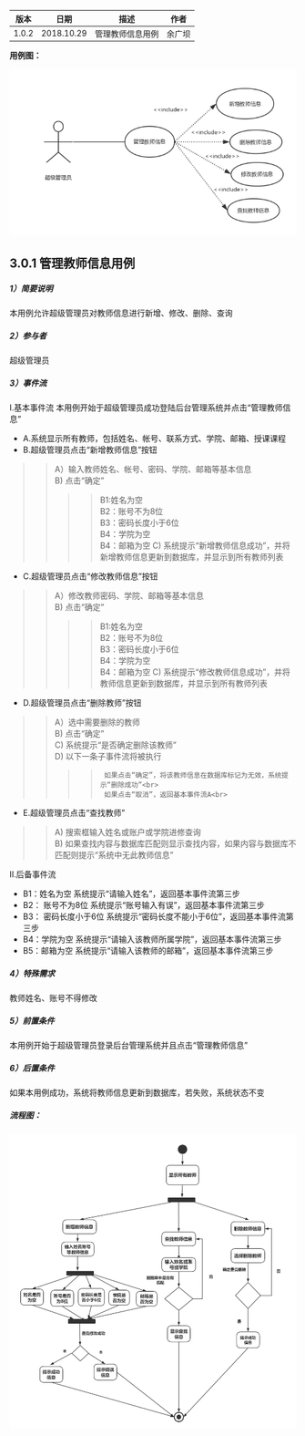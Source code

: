 | 版本  | 日期       | 描述            | 作者   |
| ----- | ---------- | --------------- | ------ |
| 1.0.2 | 2018.10.29 | 管理教师信息用例 | 余广坝 |

**用例图：**

![管理教师信息用例图](img_use_case/admin_teacher.png)


## 3.0.1 管理教师信息用例
##### 1）简要说明
本用例允许超级管理员对教师信息进行新增、修改、删除、查询

##### 2）参与者
超级管理员

##### 3）事件流
I.基本事件流
本用例开始于超级管理员成功登陆后台管理系统并点击“管理教师信息”
- A.系统显示所有教师，包括姓名、帐号、联系方式、学院、邮箱、授课课程
- B.超级管理员点击“新增教师信息”按钮
>> A）输入教师姓名、帐号、密码、学院、邮箱等基本信息<br>
>> B) 点击“确定”<br>
>>>> B1:姓名为空<br>
>>>> B2：账号不为8位<br>
>>>> B3：密码长度小于6位<br>
>>>> B4：学院为空<br>
>>>> B4：邮箱为空
>>C) 系统提示“新增教师信息成功”，并将新增教师信息更新到数据库，并显示到所有教师列表
- C.超级管理员点击“修改教师信息”按钮
>> A）修改教师密码、学院、邮箱等基本信息<br>
>> B) 点击“确定”<br>
>>>> B1:姓名为空<br>
>>>> B2：账号不为8位<br>
>>>> B3：密码长度小于6位<br>
>>>> B4：学院为空<br>
>>>> B4：邮箱为空
>> C) 系统提示“修改教师信息成功”，并将教师信息更新到数据库，并显示到所有教师列表
- D.超级管理员点击“删除教师”按钮
>> A）选中需要删除的教师<br>
>> B) 点击“确定”<br>
>> C) 系统提示“是否确定删除该教师”<br>
>> D) 以下一条子事件流将被执行<br>
>>>>      如果点击“确定”，将该教师信息在数据库标记为无效，系统提示“删除成功”<br>
>>>>      如果点击“取消”，返回基本事件流A<br>
- E.超级管理员点击“查找教师”
>> A) 搜索框输入姓名或账户或学院进修查询<br>
>> B) 如果查找内容与数据库匹配则显示查找内容，如果内容与数据库不匹配则提示“系统中无此教师信息”<br>

II.后备事件流<br>
- B1：姓名为空
系统提示“请输入姓名”，返回基本事件流第三步<br>
- B2： 账号不为8位
系统提示“账号输入有误”，返回基本事件流第三步<br>
- B3： 密码长度小于6位
系统提示“密码长度不能小于6位”，返回基本事件流第三步<br>
- B4：学院为空
系统提示“请输入该教师所属学院”，返回基本事件流第三步<br>
- B5：邮箱为空
系统提示“请输入该教师的邮箱”，返回基本事件流第三步<br>

##### 4）特殊需求
教师姓名、账号不得修改

##### 5）前置条件
本用例开始于超级管理员登录后台管理系统并且点击“管理教师信息”

##### 6）后置条件
如果本用例成功，系统将教师信息更新到数据库，若失败，系统状态不变



##### 流程图：

![管理教师信息流程图](img_activity/admin_teacher.png)
